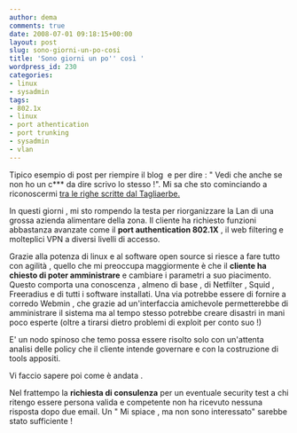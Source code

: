 ```yaml
---
author: dema
comments: true
date: 2008-07-01 09:18:15+00:00
layout: post
slug: sono-giorni-un-po-cosi
title: 'Sono giorni un po'' così '
wordpress_id: 230
categories:
- linux
- sysadmin
tags:
- 802.1x
- linux
- port athentication
- port trunking
- sysadmin
- vlan
---
```


Tipico esempio di post per riempire il blog  e per dire : " Vedi che anche se non ho un c*** da dire scrivo lo stesso !". Mi sa che sto cominciando a riconoscermi [tra le righe scritte dal Tagliaerbe.](http://blog.tagliaerbe.com/2008/06/dieci-modi-per-uccidere-il-traffico-verso-il-vostro-blog.html)

In questi giorni , mi sto rompendo la testa per riorganizzare la Lan di una grossa azienda alimentare della zona. Il cliente ha richiesto funzioni abbastanza avanzate come il **port authentication 802.1X** , il web filtering e molteplici VPN a diversi livelli di accesso.

Grazie alla potenza di linux e al software open source si riesce a fare tutto con agilità , quello che mi preoccupa maggiormente è che il **cliente ha chiesto di poter amministrare** e cambiare i parametri a suo piacimento. Questo comporta una conoscenza , almeno di base , di Netfilter , Squid , Freeradius e di tutti i software installati. Una via potrebbe essere di fornire a corredo Webmin , che grazie ad un'interfaccia amichevole permetterebbe di amministrare il sistema ma al tempo stesso potrebbe creare disastri in mani poco esperte (oltre a tirarsi dietro problemi di exploit per conto suo !)

E' un nodo spinoso che temo possa essere risolto solo con un'attenta analisi delle policy che il cliente intende governare e con la costruzione di tools appositi.

Vi faccio sapere poi come è andata .

Nel frattempo la **richiesta di consulenza** per un eventuale security test a chi ritengo essere persona valida e competente non ha ricevuto nessuna risposta dopo due email. Un " Mi spiace , ma non sono interessato" sarebbe stato sufficiente !
